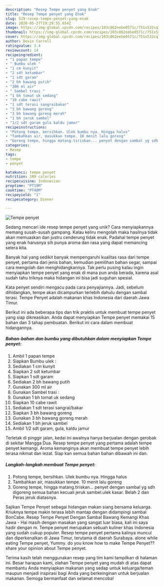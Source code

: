 ```yaml
---
description: "Resep Tempe penyet yang Enak"
title: "Resep Tempe penyet yang Enak"
slug: 529-resep-tempe-penyet-yang-enak
date: 2020-05-27T19:29:55.654Z
image: https://img-global.cpcdn.com/recipes/103c862eebe0571c/751x532cq70/tempe-penyet-foto-resep-utama.jpg
thumbnail: https://img-global.cpcdn.com/recipes/103c862eebe0571c/751x532cq70/tempe-penyet-foto-resep-utama.jpg
cover: https://img-global.cpcdn.com/recipes/103c862eebe0571c/751x532cq70/tempe-penyet-foto-resep-utama.jpg
author: Devin Carroll
ratingvalue: 3.4
reviewcount: 14
recipeingredient:
- "1 papan tempe"
- " Bumbu ulek "
- "1 cm kunyit"
- "2 sdt ketumbar"
- "1 sdt garam"
- "2 bh bawang putih"
- "300 ml air"
- " Sambel trasi "
- "1 bh tomat uk sedang"
- "10 cabe rawit"
- "1 sdt terasi sangraibakar"
- "3 bh bawang goreng"
- "3 bh bawang goreng merah"
- "1 bh jeruk sambel"
- "1/2 sdt garam gula kaldu jamur"
recipeinstructions:
- "Potong tempe, bersihkan. Ulek bumbu nya. Hingga halus"
- "Tambahkan air, masukkan tempe. 10 menit lalu goreng"
- "Goreng tempe, hingga matang.tiriskan... penyet dengan sambal yg sdh digoreng semua bahan kecuali jeruk sambel.ulek kasar. Belah 2 dan Peras jeruk diatasnya."
categories:
- Resep
tags:
- tempe
- penyet

katakunci: tempe penyet 
nutrition: 289 calories
recipecuisine: Indonesian
preptime: "PT19M"
cooktime: "PT48M"
recipeyield: "1"
recipecategory: Dinner

---
```



![Tempe penyet](https://img-global.cpcdn.com/recipes/103c862eebe0571c/751x532cq70/tempe-penyet-foto-resep-utama.jpg)

Sedang mencari ide resep tempe penyet yang unik? Cara menyiapkannya memang susah-susah gampang. Kalau keliru mengolah maka hasilnya tidak akan memuaskan dan justru cenderung tidak enak. Padahal tempe penyet yang enak harusnya sih punya aroma dan rasa yang dapat memancing selera kita.

Banyak hal yang sedikit banyak mempengaruhi kualitas rasa dari tempe penyet, pertama dari jenis bahan, kemudian pemilihan bahan segar, sampai cara mengolah dan menghidangkannya. Tak perlu pusing kalau ingin menyiapkan tempe penyet yang enak di mana pun anda berada, karena asal sudah tahu triknya maka hidangan ini bisa jadi suguhan spesial.

Kata penyet sendiri mengacu pada cara penyajiannya. Jadi, sebelum dihidangkan, tempe akan dicampurkan terlebih dahulu dengan sambal terasi. Tempe Penyet adalah makanan khas Indonesia dari daerah Jawa Timur.


Berikut ini ada beberapa tips dan trik praktis untuk membuat tempe penyet yang siap dikreasikan. Anda dapat menyiapkan Tempe penyet memakai 15 bahan dan 3 tahap pembuatan. Berikut ini cara dalam membuat hidangannya.

<!--inarticleads1-->

##### Bahan-bahan dan bumbu yang dibutuhkan dalam menyiapkan Tempe penyet:

1. Ambil 1 papan tempe
1. Siapkan  Bumbu ulek :
1. Sediakan 1 cm kunyit
1. Siapkan 2 sdt ketumbar
1. Siapkan 1 sdt garam
1. Sediakan 2 bh bawang putih
1. Gunakan 300 ml air
1. Gunakan  Sambel trasi :
1. Gunakan 1 bh tomat uk sedang
1. Siapkan 10 cabe rawit
1. Sediakan 1 sdt terasi sangrai/bakar
1. Siapkan 3 bh bawang goreng
1. Gunakan 3 bh bawang goreng merah
1. Sediakan 1 bh jeruk sambel
1. Ambil 1/2 sdt garam, gula, kaldu jamur


Terletak di pinggir jalan, kedai ini awalnya hanya berjualan dengan gerobak di sekitar Mangga Dua. Resep tempe penyet yang pertama adalah tempe penyet kemangi. Aroma kemanginya akan membuat tempe penyet lebih terasa nikmat dan lezat. Siap kan semua bahan bahan dibawah ini dan. 

<!--inarticleads2-->

##### Langkah-langkah membuat Tempe penyet:

1. Potong tempe, bersihkan. Ulek bumbu nya. Hingga halus
1. Tambahkan air, masukkan tempe. 10 menit lalu goreng
1. Goreng tempe, hingga matang.tiriskan... penyet dengan sambal yg sdh digoreng semua bahan kecuali jeruk sambel.ulek kasar. Belah 2 dan Peras jeruk diatasnya.


Sajikan Tempe Penyet sebagai hidangan makan siang bersama keluarga. Kriuknya tempe makin terasa lebih mantap dengan didampingi sambal BonCabe. Resep Tempe Penyet Dengan Sambal Bawang Kemangi Khas Jawa - Hai masih dengan masakan yang sangat luar biasa, kali ini saya hadir dengan m. Tempe penyet merupakan sebuah kuliner khas Indonesia yang sudah cukup populer. Resep tempe penyet pertama kalinya muncul dan diperkenalkan di Jawa Timur, terutama di daerah Surabaya. alone while eating Tempe penyet, Yummy. do you know how to make Tempe Penyet??share your opinion about Tempe penyet. 

Terima kasih telah menggunakan resep yang tim kami tampilkan di halaman ini. Besar harapan kami, olahan Tempe penyet yang mudah di atas dapat membantu Anda menyiapkan makanan yang sedap untuk keluarga/teman maupun menjadi inspirasi bagi Anda yang berkeinginan untuk berjualan makanan. Semoga bermanfaat dan selamat mencoba!

